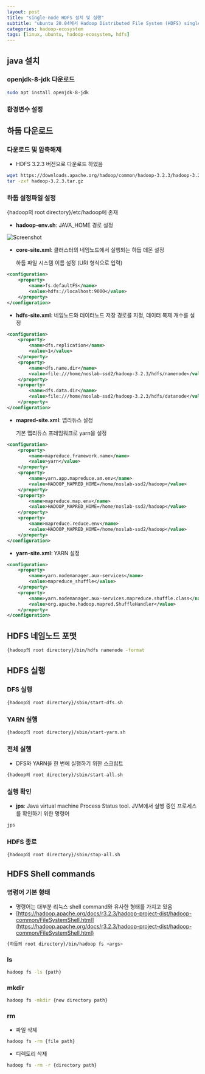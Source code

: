 ```yaml
---
layout: post
title: "single-node HDFS 설치 및 실행"
subtitle: "ubuntu 20.04에서 Hadoop Distributed File System (HDFS) single node로 설치 및 실행하기"
categories: hadoop-ecosystem
tags: [linux, ubuntu, hadoop-ecosystem, hdfs]
---
```


## java 설치

### openjdk-8-jdk 다운로드

```bash
sudo apt install openjdk-8-jdk
```

### 환경변수 설정

## 하둡 다운로드

### 다운로드 및 압축해제
- HDFS 3.2.3 버전으로 다운로드 하였음

```bash
wget https://downloads.apache.org/hadoop/common/hadoop-3.2.3/hadoop-3.2.3.tar.gz
tar -zxf hadoop-3.2.3.tar.gz
```

### 하둡 설정파일 설정

{hadoop의 root directory}/etc/hadoop에 존재

- **hadoop-env.sh**: JAVA_HOME 경로 설정

![Screenshot](https://user-images.githubusercontent.com/57282971/182780118-14038a90-0222-4bc2-8ee0-9c81a8bd71dc.png)

- **core-site.xml**: 클러스터의 네임노드에서 실행되는 하둡 데몬 설정
    
    하둡 파일 시스템 이름 설정 (URI 형식으로 입력)
    

```xml
<configuration>
	<property>
		<name>fs.defaultFS</name>
		<value>hdfs://localhost:9000</value>
	</property>
</configuration>
```

- **hdfs-site.xml**: 네임노드와 데이터노드 저장 경로를 지정, 데이터 복제 개수를 설정

```xml
<configuration>
	<property>
		<name>dfs.replication</name>
		<value>1</value>
	</property>
	<property>
		<name>dfs.name.dir</name>
		<value>file:///home/noslab-ssd2/hadoop-3.2.3/hdfs/namenode</value>
	</property>
	<property>
		<name>dfs.data.dir</name>
		<value>file:///home/noslab-ssd2/hadoop-3.2.3/hdfs/datanode</value>
	</property>
</configuration>
```

- **mapred-site.xml**: 맵리듀스 설정
    
    기본 맵리듀스 프레임워크로 yarn을 설정
    

```xml
<configuration>
	<property>
		<name>mapreduce.framework.name</name>
		<value>yarn</value>
	</property>
	<property>
		<name>yarn.app.mapreduce.am.env</name>
		<value>HADOOP_MAPRED_HOME=/home/noslab-ssd2/hadoop</value>
	</property>
	<property>
		<name>mapreduce.map.env</name>
		<value>HADOOP_MAPRED_HOME=/home/noslab-ssd2/hadoop</value>
	</property>
	<property>
		<name>mapreduce.reduce.env</name>
		<value>HADOOP_MAPRED_HOME=/home/noslab-ssd2/hadoop</value>
	</property>
</configuration>
```

- **yarn-site.xml**: YARN 설정

```xml
<configuration>
	<property>
		<name>yarn.nodemanager.aux-services</name>
		<value>mapreduce_shuffle</value>
	</property>
	<property>
		<name>yarn.nodemanager.aux-services.mapreduce.shuffle.class</name>
		<value>org.apache.hadoop.mapred.ShuffleHandler</value>
	</property>
</configuration>
```

## HDFS 네임노드 포맷

```bash
{hadoop의 root directory}/bin/hdfs namenode -format
```

## HDFS 실행

### DFS 실행

```bash
{hadoop의 root directory}/sbin/start-dfs.sh
```

### YARN 실행

```bash
{hadoop의 root directory}/sbin/start-yarn.sh
```

### 전체 실행

- DFS와 YARN을 한 번에 실행하기 위한 스크립트

```bash
{hadoop의 root directory}/sbin/start-all.sh
```

### 실행 확인

- **jps**: Java virtual machine Process Status tool. JVM에서 실행 중인 프로세스를 확인하기 위한 명령어

```bash
jps
```

### HDFS 종료

```bash
{hadoop의 root directory}/sbin/stop-all.sh
```

## HDFS Shell commands

### 명령어 기본 형태

- 명령어는 대부분 리눅스 shell command와 유사한 형태를 가지고 있음
- [https://hadoop.apache.org/docs/r3.2.3/hadoop-project-dist/hadoop-common/FileSystemShell.html](https://hadoop.apache.org/docs/r3.2.3/hadoop-project-dist/hadoop-common/FileSystemShell.html)

```bash
{하둡의 root directory}/bin/hadoop fs <args>
```

### ls

```bash
hadoop fs -ls {path}
```

### mkdir

```bash
hadoop fs -mkdir {new directory path}
```

### rm

- 파일 삭제

```bash
hadoop fs -rm {file path}
```

- 디렉토리 삭제

```bash
hadoop fs -rm -r {directory path}
```

